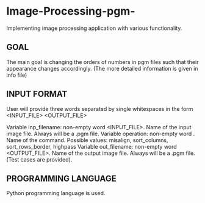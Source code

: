 # Image-Processing-pgm-
Implementing image processing application with various functionality.

## GOAL 
The main goal is changing the orders of numbers in pgm files such that their appearance changes accordingly.
(The more detailed information is given in info file)

## INPUT FORMAT
User will provide three words separated by single whitespaces in the form <INPUT_FILE> <COMMAND> <OUTPUT_FILE>

Variable inp_filename: non-empty word <INPUT_FILE>. Name of the input image file. Always will be a .pgm file.
Variable operation: non-empty word <COMMAND>. Name of the command. Possible values: misalign, sort_columns, sort_rows_border, highpass
Variable out_filename: non-empty word <OUTPUT_FILE>. Name of the output image file. Always will be a .pgm file.
(Test cases are provided).
## PROGRAMMING LANGUAGE
Python programming language is used.

